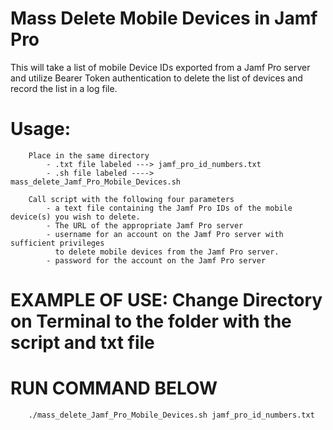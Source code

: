 
# Mass Delete Mobile Devices in Jamf Pro
This will take a list of mobile Device IDs exported from a Jamf Pro server and utilize Bearer Token authentication to delete the list of devices and record the list in a log file. 


#	Usage: 
		Place in the same directory
			- .txt file labeled ---> jamf_pro_id_numbers.txt
			- .sh file labeled ----> mass_delete_Jamf_Pro_Mobile_Devices.sh

		Call script with the following four parameters
			- a text file containing the Jamf Pro IDs of the mobile device(s) you wish to delete.
			- The URL of the appropriate Jamf Pro server
			- username for an account on the Jamf Pro server with sufficient privileges
			  to delete mobile devices from the Jamf Pro server.
			- password for the account on the Jamf Pro server

#	EXAMPLE OF USE: Change Directory on Terminal to the folder with the script and txt file

#		RUN COMMAND BELOW

		./mass_delete_Jamf_Pro_Mobile_Devices.sh jamf_pro_id_numbers.txt


